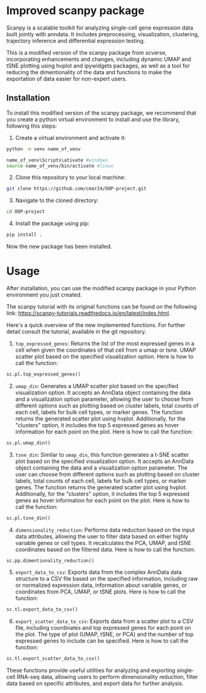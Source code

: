 # Improved scanpy package
Scanpy is a scalable toolkit for analyzing single-cell gene expression data built jointly with anndata. It includes preprocessing, visualization, clustering, trajectory inference and differential expression testing. 

This is a modified version of the scanpy package from scverse, incorporating enhancements and changes, including dynamic UMAP and tSNE plotting using hvplot and ipywidgets packages, as well as a tool for reducing the dimentionality of the data and functions to make the exportation of data easier for non-expert users. 

 ## Installation
 To install this modified version of the scanpy package, we recommend that you create a python virtual environment to install and use the library, following this steps:

1. Create a virtual environment and activate it: 
```bash
python -m venv name_of_venv

name_of_venv\Scripts\ativate #windows
source name_of_venv/bin/activate #linux
```

2. Clone this repository to your local machine:
 ```bash
git clone https://github.com/cmar24/OOP-project.git 
 ```
3. Navigate to the cloned directory:
 ```bash
 cd OOP-project
 ```
4. Install the package using pip:
```bash
pip install .
```
Now the new package has been installed.
# Usage
After installation, you can use the modified scanpy package in your Python environment you just created. 

The scanpy tutorial with its original functions can be found on the following link: https://scanpy-tutorials.readthedocs.io/en/latest/index.html. 

Here's a quick overview of the new implemented functions. For further detail consult the tutorial, available in the git repository.

1. `top_expressed_genes`: Returns the list of the most expressed genes in a cell when given the coordinates of that cell from a umap or tsne. UMAP scatter plot based on the specified visualization option. Here is how to call the function:
```python
sc.pl.top_expressed_genes()
```

2. `umap_din`: Generates a UMAP scatter plot based on the specified visualization option. It accepts an AnnData object containing the data and a visualization option parameter, allowing the user to choose from different options such as plotting based on cluster labels, total counts of each cell, labels for bulk cell types, or marker genes. The function returns the generated scatter plot using hvplot. Additionally, for the "clusters" option, it includes the top 5 expressed genes as hover information for each point on the plot. Here is how to call the function:
```python
sc.pl.umap_din()
```

3. `tsne_din`: Similar to `umap_din`, this function generates a t-SNE scatter plot based on the specified visualization option. It accepts an AnnData object containing the data and a visualization option parameter. The user can choose from different options such as plotting based on cluster labels, total counts of each cell, labels for bulk cell types, or marker genes. The function returns the generated scatter plot using hvplot. Additionally, for the "clusters" option, it includes the top 5 expressed genes as hover information for each point on the plot. Here is how to call the function:
```python
sc.pl.tsne_din()
```

4. `dimensionality_reduction`: Performs data reduction based on the input data attributes, allowing the user to filter data based on either highly variable genes or cell types. It recalculates the PCA, UMAP, and tSNE coordinates based on the filtered data. Here is how to call the function:
```python
sc.pp.dimentionality_reduction()
```

5. `export_data_to_csv`: Exports data from the complex AnnData data structure to a CSV file based on the specified information, including raw or normalized expression data, information about variable genes, or coordinates from PCA, UMAP, or tSNE plots. Here is how to call the function:
```python
sc.tl.export_data_to_csv()
```

6. `export_scatter_data_to_csv`: Exports data from a scatter plot to a CSV file, including coordinates and top expressed genes for each point on the plot. The type of plot (UMAP, tSNE, or PCA) and the number of top expressed genes to include can be specified. Here is how to call the function:
```python
sc.tl.export_scatter_data_to_csv()
```

These functions provide useful utilities for analyzing and exporting single-cell RNA-seq data, allowing users to perform dimensionality reduction, filter data based on specific attributes, and export data for further analysis.


